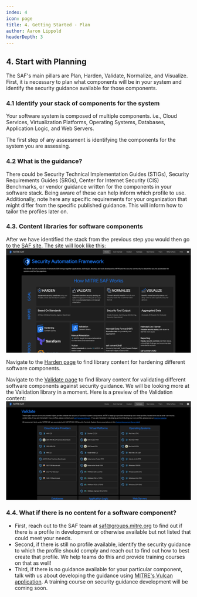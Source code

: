 ```yaml
---
index: 4
icon: page
title: 4. Getting Started - Plan
author: Aaron Lippold
headerDepth: 3
---
```


## 4. Start with Planning
The SAF's main pillars are Plan, Harden, Validate, Normalize, and Visualize. First, it is necessary to plan what components will be in your system and identify the security guidance available for those components. 

### 4.1 Identify your stack of components for the system
Your software system is composed of multiple components. i.e., Cloud Services, Virtualization Platforms, Operating Systems, Databases, Application Logic, and Web Servers.

The first step of any assessment is identifying the components for the system you are assessing.  
<!-- [[Graphic of Stack with Redhat 7, NGINX]] -->

### 4.2 What is the guidance?
There could be Security Technical Implementation Guides (STIGs), Security Requirements Guides (SRGs), Center for Internet Security (CIS) Benchmarks, or vendor guidance written for the components in your software stack. Being aware of these can help inform which profile to use. Additionally, note here any specific requirements for your organization that might differ from the specific published guidance. This will inform how to tailor the profiles later on.

### 4.3. Content libraries for software components

After we have identified the stack from the previous step you would then go to the [SAF site](saf.mitre.org). The site will look like this:  
![Alt text](../../assets/img/SAF_Home.png)

Navigate to the [Harden page](https://saf.mitre.org/#/harden) to find library content for hardening different software components. 

Navigate to the [Validate page](https://saf.mitre.org/#/validate) to find library content for validating different software components against security guidance. We will be looking more at the Validation library in a moment. Here is a preview of the Validation content:  
![Alt text](../../assets/img/SAF_Validate.png)

### 4.4. What if there is no content for a software component?
- First, reach out to the SAF team at saf@groups.mitre.org to find out if there is a profile in development or otherwise available but not listed that could meet your needs.
- Second, if there is still no profile available, identify the security guidance to which the profile should comply and reach out to find out how to best create that profile. We help teams do this and provide training courses on that as well!
- Third, if there is no guidance available for your particular component, talk with us about developing the guidance using [MITRE's Vulcan application](https://vulcan.mitre.org/). A training course on security guidance development will be coming soon.